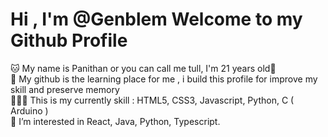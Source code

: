 # Hi , I'm @Genblem Welcome to my Github Profile
🐱 My name is Panithan or you can call me tull, I'm 21 years old🚦 <br>
🌱 My github is the learning place for me , i build this profile for improve my skill and preserve memory <br>
👩🏻‍💻 This is my currently skill : HTML5, CSS3, Javascript, Python, C ( Arduino ) <br> 
👀 I’m interested in React, Java, Python, Typescript.
